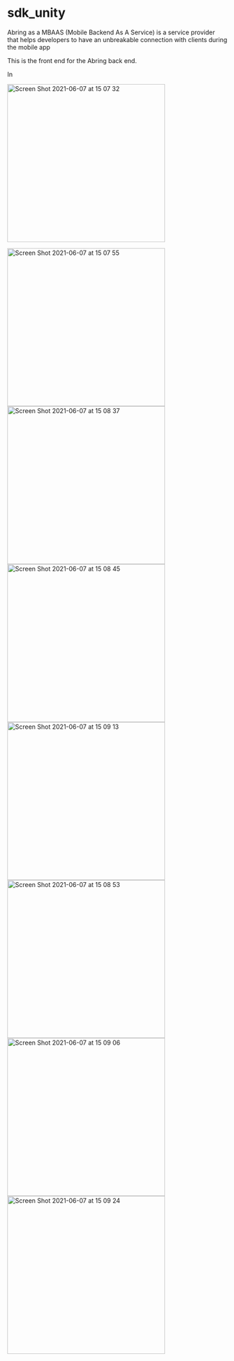 # sdk_unity

Abring as a MBAAS (Mobile Backend As A Service) is a service provider that helps developers to have an unbreakable connection with clients during the mobile app

This is the front end for the Abring back end.

In 

<img width="361" alt="Screen Shot 2021-06-07 at 15 07 32" src="https://user-images.githubusercontent.com/7465294/121007405-0e648f00-c7a3-11eb-8fc0-7858c519eceb.png">

<img width="361" alt="Screen Shot 2021-06-07 at 15 07 55" src="https://user-images.githubusercontent.com/7465294/121007763-410e8780-c7a3-11eb-8285-fb46fd0be7cb.png"><img width="361" alt="Screen Shot 2021-06-07 at 15 08 37" src="https://user-images.githubusercontent.com/7465294/121007766-41a71e00-c7a3-11eb-9f35-b36426567c33.png">
<img width="361" alt="Screen Shot 2021-06-07 at 15 08 45" src="https://user-images.githubusercontent.com/7465294/121007767-41a71e00-c7a3-11eb-8577-09977dee0fb0.png">
<img width="361" alt="Screen Shot 2021-06-07 at 15 09 13" src="https://user-images.githubusercontent.com/7465294/121007769-423fb480-c7a3-11eb-93e6-25aedf1d9e8a.png">
<img width="361" alt="Screen Shot 2021-06-07 at 15 08 53" src="https://user-images.githubusercontent.com/7465294/121007772-423fb480-c7a3-11eb-852c-7f95246e7ef3.png">
<img width="361" alt="Screen Shot 2021-06-07 at 15 09 06" src="https://user-images.githubusercontent.com/7465294/121007774-42d84b00-c7a3-11eb-9cd0-70ddeed2a95e.png">
<img width="361" alt="Screen Shot 2021-06-07 at 15 09 24" src="https://user-images.githubusercontent.com/7465294/121007777-42d84b00-c7a3-11eb-95d8-ec0b5efd0d22.png">


